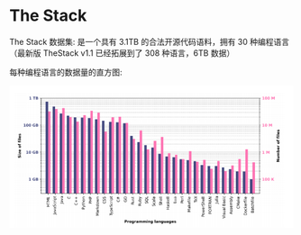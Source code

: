 # The Stack

The Stack 数据集: 是一个具有 3.1TB 的合法开源代码语料，拥有 30 种编程语言（最新版 TheStack v1.1 已经拓展到了 308 种语言，6TB 数据）

每种编程语言的数据量的直方图:

![image-20230424035634490](assets/image-20230424035634490.png)